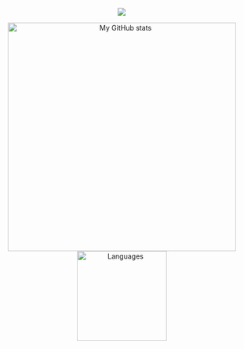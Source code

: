 <a href="https://github.com/lucanello">
    <p align="center">
        <img src="https://github-profile-trophy.vercel.app/?username=lucanello&column=7&theme=onedark"/>
    </p>
</a>
<a align="center" href="https://github.com/lucanello">
  <p align="center">
    <img src="https://github-readme-stats.vercel.app/api?username=lucanello&show_icons=true&count_private=true&theme=tokyonight" alt="My GitHub stats" width="465"/>
    <img src="https://github-readme-stats.vercel.app/api/top-langs/?username=lucanello&layout=compact&langs_count=10&theme=tokyonight" alt="Languages" height="183">
  </p>
</a>

